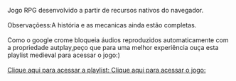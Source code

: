 Jogo RPG desenvolvido a partir de recursos nativos do navegador.<br/><br/>
Observaçõess:A história e as mecanicas ainda estão completas.<br/><br/>
Como o google crome bloqueia áudios reproduzidos automaticamente com a propriedade autplay,peço que para uma melhor experiência ouça esta playlist medieval para acessar o jogo:)<br/><br/>
[Clique aqui para acessar a playlist: ](https://www.youtube.com/watch?v=ALeNmKjrM6Y&t=2402s&ab_channel=Lamejorm%C3%BAsicainstrumental)
[Clique aqui para acessar o jogo: ](https://marinsantos.github.io/Jogo-RPG-/)
